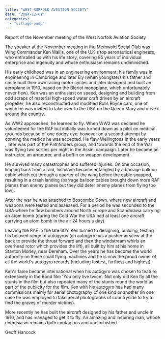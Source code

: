 ```yaml
---
title: "WEST NORFOLK AVIATION SOCIETY"
date: "2004-12-01"
categories: 
  - "village-pump"
---
```


Report of the November meeting of the West Norfolk Aviation Society

The speaker at the November meeting in the Methwold Social Club was Wing Commander Ken Wallis, one of the U.K's top aeronautical engineers, who enthralled us with his life story, covering 85 years of individual enterprise and ingenuity and whose enthusiasm remains undiminished.

His early childhood was in an engineering environment; his family was in engineering in Cambridge and later Ely (when youngsters his father and uncle built their own racing motor cycles and later designed and built an aeroplane in 1910, based on the Bleriot monoplane, which unfortunately never flew). Ken was an enthusiast on speed, designing and building from odd scraps of material high-speed water craft driven by an aircraft propeller; he also reconstructed and modified Rolls Royce cars, one of which he was invited to take over to the USA on the Queen Mary and drive it around the country.

As WW2 approached, he learned to fly. When WW2 was declared he volunteered for the RAF but initially was turned down as a pilot on medical grounds because of one dodgy eye; however on a second attempt by conning the medics he was accepted. He flew Wellingtons in the early years , later was part of the Pathfinders group, and towards the end of the War was flying two sorties per night in the Assini campaign. Later he became an instructor, an armourer, and a boffin on weapon development.

He survived many catastrophes and suffered injuries. On one occasion, limping back from a raid, his plane became entangled by a barrage balloon cable which cut through a quarter of the wing before the cable snapped, resulting in a crash landing (barrage balloon cables brought down more RAF planes than enemy planes but they did deter enemy planes from flying too low).

After the war he was attached to Boscombe Down, where new aircraft and weapons were tested and assessed. For a period he was seconded to the USA where he flew bombers around North Europe and Scandinavia carrying an atom bomb (during the Cold War the USA had at least one aircraft carrying an atom bomb in the air 24 hours a day).

Leaving the RAF in the late 60's Ken turned to designing, building, testing his beloved range of autogyros (an autogyro has a pusher airscew at the back to provide the thrust forward and then the windstream whirls an overhead rotor which provides the lift), all built by him at his home in Stanton Morley, near Dereham. Over the years he has become the world authority on these small flying machines and he is now the proud owner of all the world's autogyro records (including fastest, furthest and highest).

Ken's fame became international when his autogyro was chosen to feature extensively in the Bond film 'You only live twice'. Not only did Ken fly all the stunts in the film but also repeated many of the stunts round the world as part of the publicity for the film. Ken with his autogyro has had many commissions mainly for aerial photography of one kind or another (in one case he was employed to take aerial photographs of countryside to try to find the graves of murder victims).

More recently he has built the aircraft designed by his father and uncle in 1910, and has managed to get it to fly. An amazing and inspiring man, whose enthusiasm remains both contagious and undiminished

Geoff Hancock
